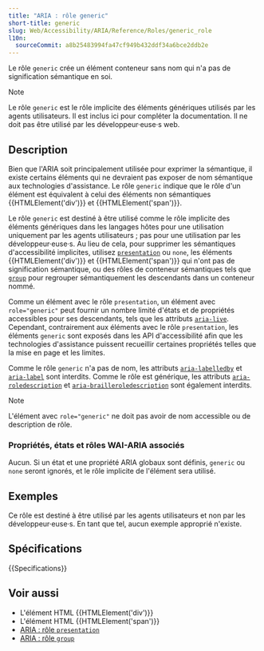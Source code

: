 ```yaml
---
title: "ARIA : rôle generic"
short-title: generic
slug: Web/Accessibility/ARIA/Reference/Roles/generic_role
l10n:
  sourceCommit: a8b25483994fa47cf949b432ddf34a6bce2ddb2e
---
```


Le rôle `generic` crée un élément conteneur sans nom qui n'a pas de signification sémantique en soi.

> [!NOTE]
> Le rôle `generic` est le rôle implicite des éléments génériques utilisés par les agents utilisateurs. Il est inclus ici pour compléter la documentation. Il ne doit pas être utilisé par les développeur·euse·s web.

## Description

Bien que l'ARIA soit principalement utilisée pour exprimer la sémantique, il existe certains éléments qui ne devraient pas exposer de nom sémantique aux technologies d'assistance. Le rôle `generic` indique que le rôle d'un élément est équivalent à celui des éléments non sémantiques {{HTMLElement('div')}} et {{HTMLElement('span')}}.

Le rôle `generic` est destiné à être utilisé comme le rôle implicite des éléments génériques dans les langages hôtes pour une utilisation uniquement par les agents utilisateurs&nbsp;; pas pour une utilisation par les développeur·euse·s. Au lieu de cela, pour supprimer les sémantiques d'accessibilité implicites, utilisez [`presentation`](/fr/docs/Web/Accessibility/ARIA/Reference/Roles/presentation_role) ou `none`, les éléments {{HTMLElement('div')}} et {{HTMLElement('span')}} qui n'ont pas de signification sémantique, ou des rôles de conteneur sémantiques tels que [`group`](/fr/docs/Web/Accessibility/ARIA/Reference/Roles/group_role) pour regrouper sémantiquement les descendants dans un conteneur nommé.

Comme un élément avec le rôle `presentation`, un élément avec `role="generic"` peut fournir un nombre limité d'états et de propriétés accessibles pour ses descendants, tels que les attributs [`aria-live`](/fr/docs/Web/Accessibility/ARIA/Reference/Attributes/aria-live). Cependant, contrairement aux éléments avec le rôle `presentation`, les éléments `generic` sont exposés dans les API d'accessibilité afin que les technologies d'assistance puissent recueillir certaines propriétés telles que la mise en page et les limites.

Comme le rôle `generic` n'a pas de nom, les attributs [`aria-labelledby`](/fr/docs/Web/Accessibility/ARIA/Reference/Attributes/aria-labelledby) et [`aria-label`](/fr/docs/Web/Accessibility/ARIA/Reference/Attributes/aria-label) sont interdits. Comme le rôle est générique, les attributs [`aria-roledescription`](/fr/docs/Web/Accessibility/ARIA/Reference/Attributes/aria-roledescription) et [`aria-brailleroledescription`](/fr/docs/Web/Accessibility/ARIA/Reference/Attributes/aria-brailleroledescription) sont également interdits.

> [!NOTE]
> L'élément avec `role="generic"` ne doit pas avoir de nom accessible ou de description de rôle.

### Propriétés, états et rôles WAI-ARIA associés

Aucun. Si un état et une propriété ARIA globaux sont définis, `generic` ou `none` seront ignorés, et le rôle implicite de l'élément sera utilisé.

## Exemples

Ce rôle est destiné à être utilisé par les agents utilisateurs et non par les développeur·euse·s. En tant que tel, aucun exemple approprié n'existe.

## Spécifications

{{Specifications}}

## Voir aussi

- L'élément HTML {{HTMLElement('div')}}
- L'élément HTML {{HTMLElement('span')}}
- [ARIA&nbsp;: rôle `presentation`](/fr/docs/Web/Accessibility/ARIA/Reference/Roles/presentation_role)
- [ARIA&nbsp;: rôle `group`](/fr/docs/Web/Accessibility/ARIA/Reference/Roles/group_role)
